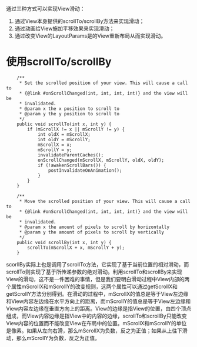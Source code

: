 通过三种方式可以实现View滑动：
1. 通过View本身提供的scrollTo/scrollBy方法来实现滑动；
1. 通过动画给View施加平移效果来实现滑动；
1. 通过改变View的LayoutParams是的View重新布局从而实现滑动。

# 使用scrollTo/scrollBy

```
    /**
     * Set the scrolled position of your view. This will cause a call to
     * {@link #onScrollChanged(int, int, int, int)} and the view will be
     * invalidated.
     * @param x the x position to scroll to
     * @param y the y position to scroll to
     */
    public void scrollTo(int x, int y) {
        if (mScrollX != x || mScrollY != y) {
            int oldX = mScrollX;
            int oldY = mScrollY;
            mScrollX = x;
            mScrollY = y;
            invalidateParentCaches();
            onScrollChanged(mScrollX, mScrollY, oldX, oldY);
            if (!awakenScrollBars()) {
                postInvalidateOnAnimation();
            }
        }
    }

    /**
     * Move the scrolled position of your view. This will cause a call to
     * {@link #onScrollChanged(int, int, int, int)} and the view will be
     * invalidated.
     * @param x the amount of pixels to scroll by horizontally
     * @param y the amount of pixels to scroll by vertically
     */
    public void scrollBy(int x, int y) {
        scrollTo(mScrollX + x, mScrollY + y);
    }

```

scorllBy实际上也是调用了scrollTo方法，它实现了基于当前位置的相对滑动，而scrollTo则实现了基于所传递参数的绝对滑动。利用scrollTo和scrollBy来实现View的滑动，这不是一件困难的事情，但是我们要明白滑动过程中View内部的两个属性mScrollX和mScrollY的改变规则，这两个属性可以通过getScrollX和getScrollY方法分别得到。在滑动的过程中，mScrollX的值总是等于View左边缘和View内容左边缘在水平方向上的距离，而mScrollY的值总是等于View左边缘和View内容左边缘在垂直方向上的距离。View的边缘是指View的位置，由四个顶点组成，而View内容边缘是指View中的内容的边缘，scrollTo和scrollBy只能改变View内容的位置而不能改变View在布局中的位置。mScrollX和mScrollY的单位是像素。如果从左向右滑，那么mScrollX为负数，反之为正值；如果从上往下滑动，那么mScrollY为负数，反之为正值。


